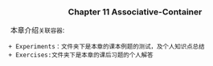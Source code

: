 ### <center> Chapter 11 Associative-Container</center>

​    本章介绍`关联容器`:

    + Experiments：文件夹下是本章的课本例题的测试，及个人知识点总结
    + Exercises:文件夹下是本章的课后习题的个人解答

